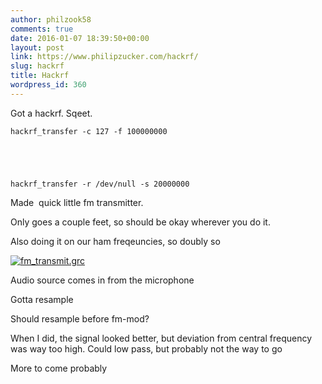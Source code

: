 ```yaml
---
author: philzook58
comments: true
date: 2016-01-07 18:39:50+00:00
layout: post
link: https://www.philipzucker.com/hackrf/
slug: hackrf
title: Hackrf
wordpress_id: 360
---
```


Got a hackrf. Sqeet.

    
    hackrf_transfer -c 127 -f 100000000




    
    hackrf_transfer -r /dev/null -s 20000000


Made  quick little fm transmitter.

Only goes a couple feet, so should be okay wherever you do it.

Also doing it on our ham freqeuncies, so doubly so

[![fm_transmit.grc](http://philzucker.nfshost.com/wordpress/wp-content/uploads/2015/12/fm_transmit.grc_-e1451969173854-300x213.png)](http://philzucker.nfshost.com/wordpress/wp-content/uploads/2015/12/fm_transmit.grc_.png)

Audio source comes in from the microphone

Gotta resample

Should resample before fm-mod?

When I did, the signal looked better, but deviation from central frequency was way too high. Could low pass, but probably not the way to go

More to come probably


